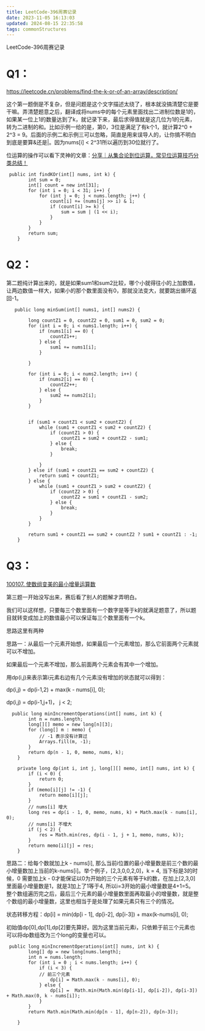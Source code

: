 ```yaml
---
title: LeetCode-396周赛记录
date: 2023-11-05 16:13:03
updated: 2024-08-15 22:35:58
tags: commonStructures
---
```

LeetCode-396周赛记录

# Q1：

https://leetcode.cn/problems/find-the-k-or-of-an-array/description/

这个第一题倒是不复杂，但是问题是这个文字描述太绕了，根本就没搞清楚它是要干嘛。弄清楚题意之后，翻译成将nums中的每个元素里面找出二进制位数是1的，如果某一位上1的数量达到了k，就记录下来，最后求得值就是这几位为1的元素，转为二进制的和。比如示例一给的是，第0，3位是满足了有k个1，就计算2^0 + 2^3 = 9。后面的示例二和示例三可以忽略，简直是用来误导人的，让你搞不明白到底是要算&还是|。因为nums[i] < 2^31所以遍历到30位就行了。

位运算的操作可以看下灵神的文章：[分享｜从集合论到位运算，常见位运算技巧分类总结！](https://leetcode.cn/circle/discuss/CaOJ45/)

```
 public int findKOr(int[] nums, int k) {
        int sum = 0;
        int[] count = new int[31];
        for (int i = 0; i < 31; i++) {
            for (int j = 0; j < nums.length; j++) {
                count[i] += (nums[j] >> i) & 1;
                if (count[i] >= k) {
                    sum = sum | (1 << i);
                }
            }
        }
        return sum;
    }
```





# Q2：

第二题纯计算出来的，就是如果sum1和sum2比较，哪个小就得往小的上加数值，让两边数值一样大，如果小的那个数里面没有0，那就没法变大，就要跳出循环返回-1。

```
   public long minSum(int[] nums1, int[] nums2) {

        long countZ1 = 0, countZ2 = 0, sum1 = 0, sum2 = 0;
        for (int i = 0; i < nums1.length; i++) {
            if (nums1[i] == 0) {
                countZ1++;
            } else {
                sum1 += nums1[i];
            }

        }

        for (int i = 0; i < nums2.length; i++) {
            if (nums2[i] == 0) {
                countZ2++;
            } else {
                sum2 += nums2[i];
            }
        }


        if (sum1 + countZ1 < sum2 + countZ2) {
            while (sum1 + countZ1 < sum2 + countZ2) {
                if (countZ1 > 0) {
                    countZ1 = sum2 + countZ2 - sum1;
                } else {
                    break;
                }

            }
        } else if (sum1 + countZ1 == sum2 + countZ2) {
            return sum1 + countZ1;
        } else {
            while (sum1 + countZ1 > sum2 + countZ2) {
                if (countZ2 > 0) {
                    countZ2 = sum1 + countZ1 - sum2;
                } else {
                    break;
                }
            }
        }

        return sum1 + countZ1 == sum2 + countZ2 ? sum1 + countZ1 : -1;
    }
```





# Q3：

[100107. 使数组变美的最小增量运算数](https://leetcode.cn/problems/minimum-increment-operations-to-make-array-beautiful/)

第三题一开始没写出来，赛后看了别人的题解才弄明白。

我们可以这样想，只要每三个数里面有一个数字是等于k的就满足题意了，所以题目就转变成加上的数值最小可以保证每三个数里面有一个k。

思路这里有两种

思路一：从最后一个元素开始想，如果最后一个元素增加，那么它前面两个元素就可以不增加。

如果最后一个元素不增加，那么前面两个元素会有其中一个增加。

用dp(i,j)来表示第i元素右边有几个元素没有增加的状态就可以得到：

dp(i,j) = dp(i-1,2) + max(k - nums[i], 0);

dp(i,j) = dp(i-1,j+1)， j < 2;

```
  public long minIncrementOperations(int[] nums, int k) {
        int n = nums.length;
        long[][] memo = new long[n][3];
        for (long[] m : memo) {
            // -1 表示没有计算过
            Arrays.fill(m, -1); 
        }
        return dp(n - 1, 0, memo, nums, k);
    }

    private long dp(int i, int j, long[][] memo, int[] nums, int k) {
        if (i < 0) {
            return 0;
        }
        if (memo[i][j] != -1) {
            return memo[i][j];
        }
        // nums[i] 增大
        long res = dp(i - 1, 0, memo, nums, k) + Math.max(k - nums[i], 0);
        // nums[i] 不增大
        if (j < 2) {
            res = Math.min(res, dp(i - 1, j + 1, memo, nums, k));
        }
        return memo[i][j] = res; 
    }
```







思路二：给每个数就加上k - nums[i], 那么当前i位置的最小增量数是前三个数的最小增量数加上当前的k-nums[i]。举个例子，[2,3,0,0,2,0]，k = 4, 当下标是3的时候，0 需要加上k - 0才能保证以0为开始的三个元素有等于k的数，在加上[2,3,0]里面最小增量数是1，就是3加上了1等于4, 所以i=3开始的最小增量数是4+1=5。整个数组遍历完之后，最后三个元素的最小增量数里面再取最小的增量数，就是整个数组的最小增量数，这里也相当于是处理了如果元素只有三个的情况。

状态转移方程：dp[i] = min(dp[i - 1], dp[i-2], dp[i-3]) + max(k-nums[i], 0);

初始值dp[0],dp[1],dp[2]要先算好。因为这里当前元素i，只依赖于前三个元素也可以将dp数组改为三个long的变量也可以。

```
 public long minIncrementOperations(int[] nums, int k) {
        long[] dp = new long[nums.length];
        int n = nums.length;
        for (int i = 0 ; i < nums.length; i++) {
            if (i < 3) {
            // 前三个元素
                dp[i] = Math.max(k - nums[i], 0);
            } else {
                dp[i] =  Math.min(Math.min(dp[i-1], dp[i-2]), dp[i-3]) + Math.max(0, k - nums[i]);
            }
        }
        return Math.min(Math.min(dp[n - 1], dp[n-2]), dp[n-3]);

    }
```

